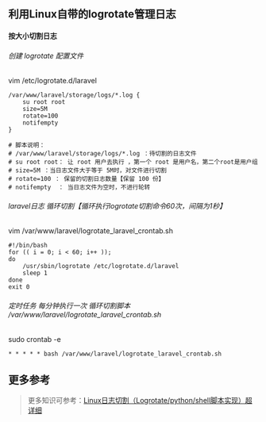 ## 利用Linux自带的logrotate管理日志

#### 按大小切割日志

###### 创建 logrotate 配置文件
vim /etc/logrotate.d/laravel
```
/var/www/laravel/storage/logs/*.log {
    su root root
    size=5M
    rotate=100
    notifempty
}

# 脚本说明：
# /var/www/laravel/storage/logs/*.log ：待切割的日志文件
# su root root： 让 root 用户去执行 ，第一个 root 是用户名，第二个root是用户组
# size=5M ：当日志文件大于等于 5M时，对文件进行切割
# rotate=100 ： 保留的切割日志数量【保留 100 份】
# notifempty  ： 当日志文件为空时，不进行轮转
```
###### laravel日志 循环切割【循环执行logrotate切割命令60次，间隔为1秒】
vim /var/www/laravel/logrotate_laravel_crontab.sh
```
#!/bin/bash
for (( i = 0; i < 60; i++ )); 
do
    /usr/sbin/logrotate /etc/logrotate.d/laravel
    sleep 1
done
exit 0
```
###### 定时任务 每分钟执行一次 循环切割脚本 /var/www/laravel/logrotate_laravel_crontab.sh
sudo crontab -e
```
* * * * * bash /var/www/laravel/logrotate_laravel_crontab.sh
```

## 更多参考
> 更多知识可参考：[Linux日志切割（Logrotate/python/shell脚本实现）超详细](https://blog.csdn.net/qq_31183727/article/details/90236112)
